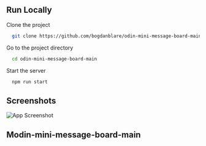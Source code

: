 ## Run Locally

Clone the project

```bash
  git clone https://github.com/bogdanblare/odin-mini-message-board-main.git
```

Go to the project directory

```bash
  cd odin-mini-message-board-main
```

Start the server

```bash
  npm run start
```

## Screenshots

![App Screenshot](https://raw.githubusercontent.com/bogdanblare/memory-game/master/Screenshot.png)

## Modin-mini-message-board-main
